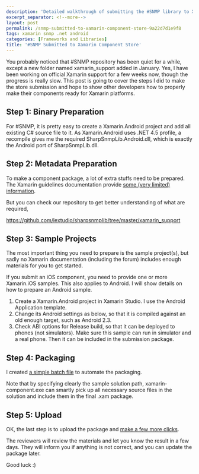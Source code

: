 ```yaml
---
description: 'Detailed walkthrough of submitting the #SNMP library to Xamarin Component Store, including binary preparation, metadata requirements, sample project configuration, and packaging process.'
excerpt_separator: <!--more-->
layout: post
permalink: /snmp-submitted-to-xamarin-component-store-9a22d7d1e9f8
tags: xamarin snmp .net android
categories: [Frameworks and Libraries]
title: '#SNMP Submitted to Xamarin Component Store'
---
```

You probably noticed that #SNMP repository has been quiet for a while, except a new folder named xamarin_support added in January. Yes, I have been working on official Xamarin support for a few weeks now, though the progress is really slow. This post is going to cover the steps I did to make the store submission and hope to show other developers how to properly make their components ready for Xamarin platforms.
<!--more-->

## Step 1: Binary Preparation

For #SNMP, it is pretty easy to create a Xamarin.Android project and add all existing C# source file to it. As Xamarin.Android uses .NET 4.5 profile, a recompile gives me the required SharpSnmpLib.Android.dll, which is exactly the Android port of SharpSnmpLib.dll.

## Step 2: Metadata Preparation

To make a component package, a lot of extra stuffs need to be prepared. The Xamarin guidelines documentation provide [some (very limited) information](https://components.xamarin.com/guidelines).

But you can check our repository to get better understanding of what are required,

https://github.com/lextudio/sharpsnmplib/tree/master/xamarin_support

## Step 3: Sample Projects

The most important thing you need to prepare is the sample project(s), but sadly no Xamarin documentation (including the forum) includes enough materials for you to get started.

If you submit an iOS component, you need to provide one or more Xamarin.iOS samples. This also applies to Android. I will show details on how to prepare an Android sample.

1. Create a Xamarin.Android project in Xamarin Studio. I use the Android Application template.
1. Change its Android settings as below, so that it is compiled against an old enough target, such as Android 2.3.
1. Check ABI options for Release build, so that it can be deployed to phones (not simulators).
Make sure this sample can run in simulator and a real phone. Then it can be included in the submission package.

## Step 4: Packaging

I created [a simple batch file](https://github.com/lextudio/sharpsnmplib/blob/8.5/xamarin_support/pack.bat) to automate the packaging.

Note that by specifying clearly the sample solution path, xamarin-component.exe can smartly pick up all necessary source files in the solution and include them in the final .xam package.

## Step 5: Upload

OK, the last step is to upload the package and [make a few more clicks](https://components.xamarin.com/submit/).

The reviewers will review the materials and let you know the result in a few days. They will inform you if anything is not correct, and you can update the package later.

Good luck :)
